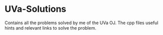 # UVa-Solutions
Contains all the problems solved by me of the UVa OJ. The cpp files useful hints and relevant links to solve the problem.
